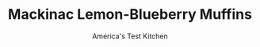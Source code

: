 ---
layout: ../../layouts/MarkdownPostLayout.astro
title: Mackinac Lemon-Blueberry Muffins
author: America's Test Kitchen
pubDate: 2023-03-15
description: "We baked more than 300 muffins before we found the perfect balance of sweet and tart."
image_url: https://res.cloudinary.com/hksqkdlah/image/upload/ar_1:1,c_fill,dpr_2.0,f_auto,fl_lossy.progressive.strip_profile,g_faces:auto,q_auto:low,w_344/36079_sfs-mackinac-lemon-blueberry-muffins-18
tags: ["Desserts or Baked Goods","Fruit","Quick Breads"]
calories: 4098
protein: 4
carbohydrates: 51
fats: 
fiber: 1
ingredients: ["1 1/2 cups (10 1/2 ounces), sugar","5 teaspoons, grated lemon zest (2 lemons)","2 1/2 cups (12 1/2 ounces), all-purpose flour","4 teaspoons, baking powder","3/4 teaspoon, salt","1 1/2 cups, sour cream","7 tablespoons, unsalted butter, melted","2 , large eggs","7 1/2 ounces (1 1/2 cups), frozen blueberries"]
serves: 12
time: "1 hour"
instructions: ["Adjust oven rack to middle position and heat oven to 400 degrees. Generously spray 12-cup muffin tin, including top, with vegetable oil spray. Combine ¼ cup sugar and 2 teaspoons lemon zest in small bowl; set aside.","Whisk flour, baking powder, and salt together in bowl. Whisk sour cream, 5 tablespoons melted butter, eggs, remaining 1 1/4 cups sugar, and remaining 1 tablespoon lemon zest together in large bowl.","Using rubber spatula, fold flour mixture into sour cream mixture until just combined. Fold in blueberries until just evenly distributed; do not overmix. Using greased 1/3-cup dry measuring cup or #12 portion scoop, portion batter among cups in prepared muffin tin; evenly distribute any remaining batter among cups. Brush batter with remaining 2 tablespoons melted butter and sprinkle with sugar-zest mixture (about 1 teaspoon per muffin cup).","Bake until muffins are golden brown and toothpick inserted in center comes out with few crumbs attached, 20 to 25 minutes, rotating muffin tin halfway through baking. Let muffins cool in muffin tin on wire rack for 10 minutes. Transfer muffins to rack and let cool for 5 minutes. Serve warm."]
nutrition: ["101 mg Potassium","237 mg Phosphorus","158 mg Calcium","1 mg Iron","12 mg Magnesium","278 mg Sodium","13 g Fat","1 mg Niacin (B3)","3 g Monounsaturated","3 mg Vitamin C","63 mg Cholesterol","7 g Saturated","1 g Fiber","45 µg Folic acid","15 µg Folate (food)","27 g Sugars","4 µg Vitamin K","48 g Water","51 g Carbs","93 µg Folate equivalent (total)","4 g Protein","121 µg Vitamin A","341 kcal Energy","24 g Sugars, added","4098 calories"]
notes: "To prevent streaks of blue in the batter, leave the blueberries in the freezer until the last possible moment. Frozen blueberries make this a year-round recipe; fresh blueberries may be substituted, if desired. If your lemons are small, buy an extra one to ensure that you’re able to get 5 teaspoons of zest."
---